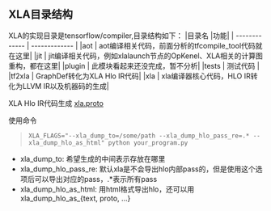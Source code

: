 ## XLA目录结构
XLA的实现目录是tensorflow/compiler,目录结构如下：
|目录名	|功能|
| ------------- | ------------- |
|aot	| aot编译相关代码，前面分析的tfcompile_tool代码就在这里|
|jit	| jit编译相关代码，例如xlalaunch节点的OpKenel、XLA相关的计算图重构，都在这里|
|plugin	| 此模块看起来还没完成，暂不分析|
|tests	| 测试代码 |
|tf2xla	| GraphDef转化为XLA Hlo IR代码|
|xla	| xla编译器核心代码，HLO IR转化为LLVM IR以及机器码的生成|

XLA Hlo IR代码生成
[xla.proto](https://github.com/tensorflow/tensorflow/blob/master/tensorflow/compiler/xla/xla.proto)

使用命令
>`XLA_FLAGS="--xla_dump_to=/some/path --xla_dump_hlo_pass_re=.* --xla_dump_hlo_as_html" python your_program.py`
+ xla_dump_to: 希望生成的中间表示存放在哪里
+ xla_dump_hlo_pass_re: 默认xla是不会导出hlo内部pass的，但是使用这个选项后可以导出对应的pass，.*表示所有pass
+ xla_dump_hlo_as_html: 用html格式导出hlo，还可以用xla_dump_hlo_as_{text, proto, ...}